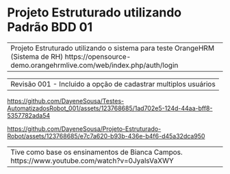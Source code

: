 # Projeto Estruturado utilizando Padrão BDD 01

<table>
<tr>
<td>
	Projeto Estruturado utilizando o sistema para teste OrangeHRM (Sistema de RH)
  https://opensource-demo.orangehrmlive.com/web/index.php/auth/login

</td>
</tr>
</table>

</td>
</tr>
</table>

<table>
<tr>
<td>
Revisão 001 - Incluido a opção de cadastrar multiplos usuários 

</td>
</tr>
</table>


https://github.com/DayeneSousa/Testes-AutomatizadosRobot_001/assets/123768685/1ad702e5-124d-44aa-bff8-5357782ada54

https://github.com/DayeneSousa/Projeto-Estruturado-Robot/assets/123768685/e7c7a620-b93b-436e-b4f6-d45a32dca950

<table>
<tr>
<td>
Tive como base os ensinamentos de Bianca Campos.
https://www.youtube.com/watch?v=0JyalsVaXWY

</td>
</tr>
</table>
